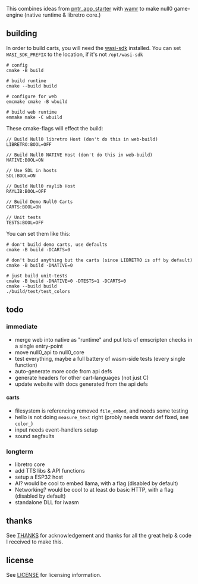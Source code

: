 This combines ideas from [pntr_app_starter](https://github.com/RobLoach/pntr_app_starter) with [wamr](https://github.com/bytecodealliance/wasm-micro-runtime) to make null0 game-engine (native runtime & libretro core.)

## building

In order to build carts, you will need the [wasi-sdk](https://github.com/WebAssembly/wasi-sdk/releases) installed. You can set `WASI_SDK_PREFIX` to the location, if it's not `/opt/wasi-sdk`

```
# config
cmake -B build

# build runtime
cmake --build build

# configure for web
emcmake cmake -B wbuild

# build web runtime
emmake make -C wbuild
```

These cmake-flags will effect the build:

```
// Build Null0 libretro Host (don't do this in web-build)
LIBRETRO:BOOL=OFF

// Build Null0 NATIVE Host (don't do this in web-build)
NATIVE:BOOL=ON

// Use SDL in hosts
SDL:BOOL=ON

// Build Null0 raylib Host
RAYLIB:BOOL=OFF

// Build Demo Null0 Carts
CARTS:BOOL=ON

// Unit tests
TESTS:BOOL=OFF
```

You can set them like this:

```
# don't build demo carts, use defaults
cmake -B build -DCARTS=0

# don't buid anything but the carts (since LIBRETRO is off by default)
cmake -B build -DNATIVE=0

# just build unit-tests
cmake -B build -DNATIVE=0 -DTESTS=1 -DCARTS=0
cmake --build build
./build/test/test_colors
```

## todo

### immediate

- merge web into native as "runtime" and put lots of emscripten checks in a single entry-point
- move null0_api to null0_core
- test everything, maybe a full battery of wasm-side tests (every single function)
- auto-generate more code from api defs
- generate headers for other cart-languages (not just C)
- update website with docs generated from the api defs

#### carts

- filesystem is referencing removed `file_embed`, and needs some testing
- hello is not doing `measure_text` right (probly needs wamr def fixed, see `color_`)
- input needs event-handlers setup
- sound segfaults


### longterm

- libretro core
- add TTS libs & API functions
- setup a ESP32 host
- AI? would be cool to embed llama, with a flag (disabled by default)
- Networking? would be cool to at least do basic HTTP, with a flag (disabled by default)
- standalone DLL for iwasm


## thanks

See [THANKS](THANKS.md) for acknowledgement and thanks for all the great help & code I received to make this.


## license

See [LICENSE](LICENSE) for licensing information.

